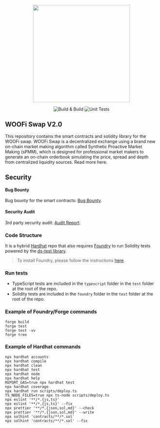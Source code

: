 <p align="center"><img src="https://files.gitbook.com/v0/b/gitbook-x-prod.appspot.com/o/spaces%2F-McghiWP3H5y-b9oQ6H6-887967055%2Fuploads%2FMaPxIQMWO8RcUv6vMK1n%2Flogo2.png?alt=media&token=e51ef4bd-664e-4356-9e38-fdfa12baf27d" width="320" /></p>
<div align="center">
  <a href="https://github.com/woonetwork/WooPoolV2/actions/workflows/checks.yaml" style="text-decoration:none;">
    <img src="https://github.com/woonetwork/WooPoolV2/actions/workflows/checks.yaml/badge.svg" alt='Build & Build' />
  </a>
  <a href='https://github.com/woonetwork/WooPoolV2/actions/workflows/tests.yaml' style="text-decoration:none;">
    <img src='https://github.com/woonetwork/WooPoolV2/actions/workflows/tests.yaml/badge.svg' alt='Unit Tests' />
  </a>
</div>

## WOOFi Swap V2.0

This repository contains the smart contracts and solidity library for the WOOFi swap. WOOFi Swap is a decentralized exchange using a brand new on-chain market making algorithm called Synthetic Proactive Market Making (sPMM), which is designed for professional market makers to generate an on-chain orderbook simulating the price, spread and depth from centralized liquidity sources. Read more here.

## Security

#### Bug Bounty

Bug bounty for the smart contracts: [Bug Bounty](https://learn.woo.org/woofi/woofi-swap/bug-bounty).

#### Security Audit

3rd party security audit: [Audit Report](https://learn.woo.org/woofi/woofi-swap/audits).

### Code Structure

It is a hybrid [Hardhat](https://hardhat.org/) repo that also requires [Foundry](https://book.getfoundry.sh/index.html) to run Solidity tests powered by the [ds-test library](https://github.com/dapphub/ds-test/).

> To install Foundry, please follow the instructions [here](https://book.getfoundry.sh/getting-started/installation.html).

### Run tests

- TypeScript tests are included in the `typescript` folder in the `test` folder at the root of the repo.
- Solidity tests are included in the `foundry` folder in the `test` folder at the root of the repo.

### Example of Foundry/Forge commands

```shell
forge build
forge test
forge test -vv
forge tree
```

### Example of Hardhat commands

```shell
npx hardhat accounts
npx hardhat compile
npx hardhat clean
npx hardhat test
npx hardhat node
npx hardhat help
REPORT_GAS=true npx hardhat test
npx hardhat coverage
npx hardhat run scripts/deploy.ts
TS_NODE_FILES=true npx ts-node scripts/deploy.ts
npx eslint '**/*.{js,ts}'
npx eslint '**/*.{js,ts}' --fix
npx prettier '**/*.{json,sol,md}' --check
npx prettier '**/*.{json,sol,md}' --write
npx solhint 'contracts/**/*.sol'
npx solhint 'contracts/**/*.sol' --fix
```
